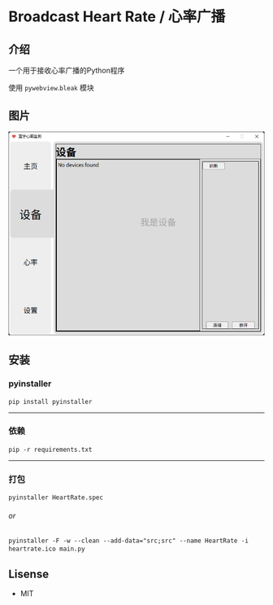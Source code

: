 # Broadcast Heart Rate / 心率广播

## 介绍
一个用于接收心率广播的Python程序

使用 `pywebview`.`bleak` 模块

## 图片

<img alt="img.png" height="400" src="files/img.png"/>

## 安装
### pyinstaller
```shell
pip install pyinstaller
```
---
### 依赖
```shell 
pip -r requirements.txt
```
---
### 打包
```shell
pyinstaller HeartRate.spec
```
###### or
```shell
pyinstaller -F -w --clean --add-data="src;src" --name HeartRate -i heartrate.ico main.py
```

## Lisense
* MIT
